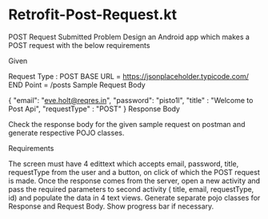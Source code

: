 # Retrofit-Post-Request.kt
POST Request Submitted
Problem
Design an Android app which makes a POST request with the below requirements

Given

Request Type : POST
BASE URL = https://jsonplaceholder.typicode.com/
END Point = /posts
Sample Request Body

{
    "email": "eve.holt@reqres.in",
    "password": "pisto1l",
    "title" : "Welcome to Post Api",
    "requestType" : "POST"
}
Response Body

Check the response body for the given sample request on postman and generate respective POJO classes.

Requirements

The screen must have 4 edittext which accepts email, password, title, requestType from the user and a button, on click of which the POST request is made.
Once the response comes from the server, open a new activity and pass the required parameters to second activity ( title, email, requestType, id) and populate the data in 4 text views.
Generate separate pojo classes for Response and Request Body.
Show progress bar if necessary.
